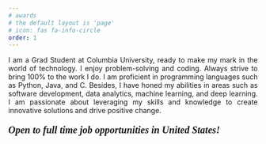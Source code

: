 ```yaml
---
# awards
# the default layout is 'page'
# icon: fas fa-info-circle
order: 1
---
```



<section id="intro" class="section scrollspy full-height">
  <div class="container">
    <div style="text-align: justify">
      I am a Grad Student at Columbia University, ready to make my mark in the world of technology. I enjoy problem-solving and coding. Always strive to bring 100% to the work I do.
      I am proficient in programming languages such as Python, Java, and C. Besides, I have honed my abilities in areas such as software development, data analytics, machine learning, and deep learning. I am passionate about leveraging my skills and knowledge to create innovative solutions and drive positive change.
    </div>
    <p style="font-family:'Times New Roman'; font-size: 20px; margin-top: 20px;">
        <b><i>Open to full time job opportunities in United States!</i></b>
      </p>
   </div>
</section>